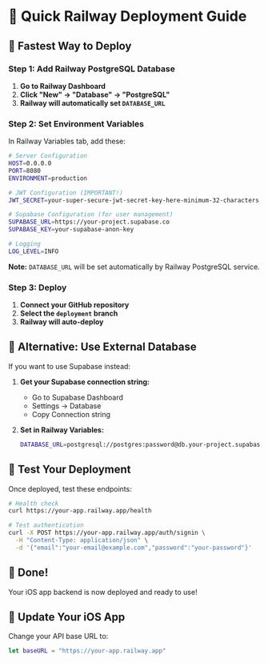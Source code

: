 # 🚀 Quick Railway Deployment Guide

## 🎯 Fastest Way to Deploy

### Step 1: Add Railway PostgreSQL Database

1. **Go to Railway Dashboard**
2. **Click "New" → "Database" → "PostgreSQL"**
3. **Railway will automatically set `DATABASE_URL`**

### Step 2: Set Environment Variables

In Railway Variables tab, add these:

```bash
# Server Configuration
HOST=0.0.0.0
PORT=8080
ENVIRONMENT=production

# JWT Configuration (IMPORTANT!)
JWT_SECRET=your-super-secure-jwt-secret-key-here-minimum-32-characters

# Supabase Configuration (for user management)
SUPABASE_URL=https://your-project.supabase.co
SUPABASE_KEY=your-supabase-anon-key

# Logging
LOG_LEVEL=INFO
```

**Note:** `DATABASE_URL` will be set automatically by Railway PostgreSQL service.

### Step 3: Deploy

1. **Connect your GitHub repository**
2. **Select the `deployment` branch**
3. **Railway will auto-deploy**

## 🔧 Alternative: Use External Database

If you want to use Supabase instead:

1. **Get your Supabase connection string:**
   - Go to Supabase Dashboard
   - Settings → Database
   - Copy Connection string

2. **Set in Railway Variables:**
   ```bash
   DATABASE_URL=postgresql://postgres:password@db.your-project.supabase.co:5432/postgres?sslmode=require
   ```

## 🧪 Test Your Deployment

Once deployed, test these endpoints:

```bash
# Health check
curl https://your-app.railway.app/health

# Test authentication
curl -X POST https://your-app.railway.app/auth/signin \
  -H "Content-Type: application/json" \
  -d '{"email":"your-email@example.com","password":"your-password"}'
```

## 🎉 Done!

Your iOS app backend is now deployed and ready to use!

## 📱 Update Your iOS App

Change your API base URL to:
```swift
let baseURL = "https://your-app.railway.app"
```
